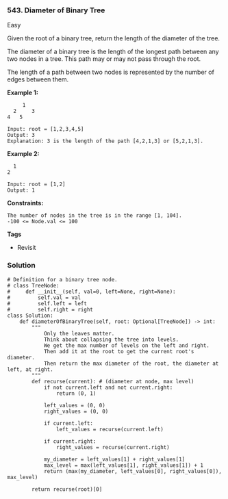 ### 543. Diameter of Binary Tree
Easy

Given the root of a binary tree, return the length of the diameter of the tree.

The diameter of a binary tree is the length of the longest path between any two nodes in a tree. This path may or may not pass through the root.

The length of a path between two nodes is represented by the number of edges between them. 

**Example 1:**
```
     1
  2     3
4   5

Input: root = [1,2,3,4,5]
Output: 3
Explanation: 3 is the length of the path [4,2,1,3] or [5,2,1,3].
```

**Example 2:**
```
  1
2

Input: root = [1,2]
Output: 1
``` 

**Constraints:**
```
The number of nodes in the tree is in the range [1, 104].
-100 <= Node.val <= 100
```

**Tags**
- Revisit

### Solution
```
# Definition for a binary tree node.
# class TreeNode:
#     def __init__(self, val=0, left=None, right=None):
#         self.val = val
#         self.left = left
#         self.right = right
class Solution:
    def diameterOfBinaryTree(self, root: Optional[TreeNode]) -> int:
        """
            Only the leaves matter.
            Think about collapsing the tree into levels.
            We get the max number of levels on the left and right.
            Then add it at the root to get the current root's diameter.
            Then return the max diameter of the root, the diameter at left, at right.
        """
        def recurse(current): # (diameter at node, max level)
            if not current.left and not current.right:
                return (0, 1)
            
            left_values = (0, 0)
            right_values = (0, 0)
            
            if current.left:
                left_values = recurse(current.left)
                
            if current.right:
                right_values = recurse(current.right)
            
            my_diameter = left_values[1] + right_values[1]
            max_level = max(left_values[1], right_values[1]) + 1
            return (max(my_diameter, left_values[0], right_values[0]), max_level)
        
        return recurse(root)[0]
            
            
        
```
